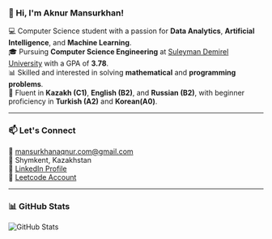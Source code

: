 ### 👋 Hi, I'm Aknur Mansurkhan!  

💻 Computer Science student with a passion for **Data Analytics**, **Artificial Intelligence**, and **Machine Learning**.  
🎓 Pursuing **Computer Science Engineering** at [Suleyman Demirel University](https://sdu.edu.kz/) with a GPA of **3.78**.  
📊 Skilled and interested in solving **mathematical** and **programming problems**.  
💬 Fluent in **Kazakh (C1)**, **English (B2)**, and **Russian (B2)**, with beginner proficiency in **Turkish (A2)** and **Korean(A0)**.  

---

### 📫 Let's Connect  
📧 [mansurkhanaqnur.com@gmail.com](mailto:mansurkhanaqnur.com@gmail.com)  
📍 Shymkent, Kazakhstan  
🔗 [LinkedIn Profile](https://www.linkedin.com/in/aknur-m-ba809a330?utm_source=share&utm_campaign=share_via&utm_content=profile&utm_medium=ios_app)\
🐳 [Leetcode Account](https://leetcode.com/u/whited_ray/)

---
### 📊 GitHub Stats  

![GitHub Stats](https://github-readme-stats.vercel.app/api?username=whiteraay&show_icons=true&theme=radical)
